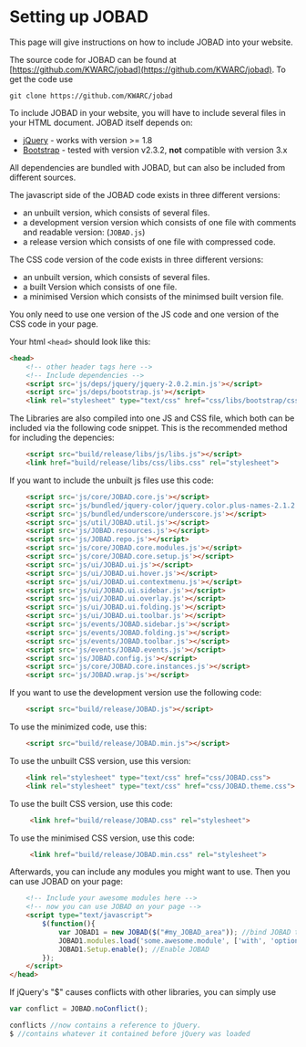 # Setting up JOBAD
This page will give instructions on how to include JOBAD into your website. 

The source code for JOBAD can be found at [https://github.com/KWARC/jobad](https://github.com/KWARC/jobad). 
To get the code use 

    git clone https://github.com/KWARC/jobad

To include JOBAD in your website, you will have to include several files in your HTML document. 
JOBAD itself depends on: 

* [jQuery](http://jquery.com) - works with version >= 1.8
* [Bootstrap](http://getbootstrap.com/2.3.2/) - tested with version v2.3.2, **not** compatible with version 3.x
	

All dependencies are bundled with JOBAD, but can also be included from different sources. 

The javascript side of the JOBAD code exists in three different versions: 

* an unbuilt version, which consists of several files. 
* a development version version which consists of one file with comments and readable version: (`JOBAD.js`)
* a release version which consists of one file with compressed code. 

The CSS code version of the code exists in three different versions: 

* an unbuilt version, which consists of several files. 
* a built Version which consists of one file.
* a minimised Version which consists of the minimsed built version file.  

You only need to use one version of the JS code and one version of the CSS code in your page. 

Your html `<head>` should look like this: 

```html
<head>
	<!-- other header tags here -->
	<!-- Include dependencies -->
	<script src='js/deps/jquery/jquery-2.0.2.min.js'></script>
	<script src='js/deps/bootstrap.js'></script>
	<link rel="stylesheet" type="text/css" href="css/libs/bootstrap/css/bootstrap.css">
```

The Libraries are also compiled into one JS and CSS file, which both can be included via the following code snippet. This is the recommended method for including the depencies: 

```html
	<script src="build/release/libs/js/libs.js"></script>
	<link href="build/release/libs/css/libs.css" rel="stylesheet">
```

If you want to include the unbuilt js files use this code: 

```html
	<script src='js/core/JOBAD.core.js'></script>
	<script src='js/bundled/jquery-color/jquery.color.plus-names-2.1.2.js'></script>
	<script src='js/bundled/underscore/underscore.js'></script>
	<script src='js/util/JOBAD.util.js'></script>
	<script src='js/JOBAD.resources.js'></script>
	<script src='js/JOBAD.repo.js'></script>
	<script src='js/core/JOBAD.core.modules.js'></script>
	<script src='js/core/JOBAD.core.setup.js'></script>
	<script src='js/ui/JOBAD.ui.js'></script>
	<script src='js/ui/JOBAD.ui.hover.js'></script>
	<script src='js/ui/JOBAD.ui.contextmenu.js'></script>
	<script src='js/ui/JOBAD.ui.sidebar.js'></script>
	<script src='js/ui/JOBAD.ui.overlay.js'></script>
	<script src='js/ui/JOBAD.ui.folding.js'></script>
	<script src='js/ui/JOBAD.ui.toolbar.js'></script>
	<script src='js/events/JOBAD.sidebar.js'></script>
	<script src='js/events/JOBAD.folding.js'></script>
	<script src='js/events/JOBAD.toolbar.js'></script>
	<script src='js/events/JOBAD.events.js'></script>
	<script src='js/JOBAD.config.js'></script>
	<script src='js/core/JOBAD.core.instances.js'></script>
	<script src='js/JOBAD.wrap.js'></script>
```

If you want to use the development version use the following code: 

```html
	<script src="build/release/JOBAD.js"></script>
```

To use the minimized code, use this: 

```html
	<script src="build/release/JOBAD.min.js"></script>
```

To use the unbuilt CSS version, use this version: 

```html
	<link rel="stylesheet" type="text/css" href="css/JOBAD.css">
	<link rel="stylesheet" type="text/css" href="css/JOBAD.theme.css">
```

To use the built CSS version, use this code: 

```html
	 <link href="build/release/JOBAD.css" rel="stylesheet">
```

To use the minimised CSS version, use this code: 

```html
	 <link href="build/release/JOBAD.min.css" rel="stylesheet">
```

Afterwards, you can include any modules you might want to use. Then you can use JOBAD on your page: 

```html
	<!-- Include your awesome modules here -->
	<!-- now you can use JOBAD on your page -->
	<script type="text/javascript">
		$(function(){
			var JOBAD1 = new JOBAD($("#my_JOBAD_area")); //bind JOBAD to an element on the page. 
			JOBAD1.modules.load('some.awesome.module', ['with', 'options']); //Load a module
			JOBAD1.Setup.enable(); //Enable JOBAD
		});
	</script>
</head>
```
If jQuery's "$" causes conflicts with other libraries, you can simply use

```javascript
var conflict = JOBAD.noConflict();

conflicts //now contains a reference to jQuery. 
$ //contains whatever it contained before jQuery was loaded

```